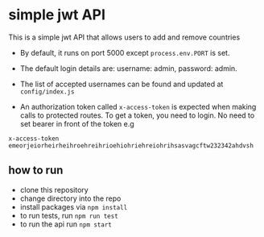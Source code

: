 # simple jwt API
This is a simple jwt API that allows users to add and remove countries 

- By default, it runs on port 5000 except `process.env.PORT` is set.

- The default login details are: username: admin, password: admin.
- The list of accepted usernames can be found and updated at `config/index.js`
- An authorization token called `x-access-token` is expected when making calls to protected routes. To get a token, you need to login. No need to set bearer in front of the token e.g 
```
x-access-token emeorjeiorheirheihroehreihrioehiohriehreiohrihsasvagcftw232342ahdvsh
```

## how to run 
- clone this repository 
- change directory into the repo
- install packages via `npm install`
- to run tests, run `npm run test`
- to run the api run `npm start`
